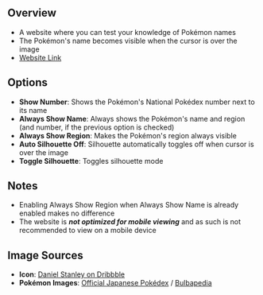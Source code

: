 ## Overview

- A website where you can test your knowledge of Pokémon names
- The Pokémon's name becomes visible when the cursor is over the image
- [Website Link](https://spacebase1.github.io/pokeguess/)

## Options

- **Show Number**: Shows the Pokémon's National Pokédex number next to its name
- **Always Show Name**: Always shows the Pokémon's name and region (and number, if the previous option is checked)
- **Always Show Region**: Makes the Pokémon's region always visible
- **Auto Silhouette Off**: Silhouette automatically toggles off when cursor is over the image
- **Toggle Silhouette**: Toggles silhouette mode

## Notes

- Enabling Always Show Region when Always Show Name is already enabled makes no difference
- The website is ***not optimized for mobile viewing*** and as such is not recommended to view on a mobile device

## Image Sources

- **Icon**: [Daniel Stanley on Dribbble](https://dribbble.com/shots/1048406-Pokemon-Icons)
- **Pokémon Images**: [Official Japanese Pokédex](https://zukan.pokemon.co.jp/) / [Bulbapedia](https://bulbapedia.bulbagarden.net/)